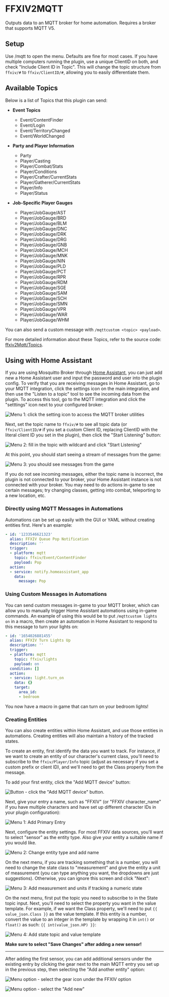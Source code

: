 # FFXIV2MQTT

Outputs data to an MQTT broker for home automation.
Requires a broker that supports MQTT V5.

## Setup

Use /mqtt to open the menu.
Defaults are fine for most cases. If you have multiple computers running the plugin, use a unique ClientID on both, and
check "Include Client ID in Topic". This will change the topic structure from `ffxiv/#` to `ffxiv/ClientID/#`, allowing
you to easily differentiate them.

## Available Topics

Below is a list of Topics that this plugin can send:

- **Event Topics**
  - Event/ContentFinder
  - Event/Login
  - Event/TerritoryChanged
  - Event/WorldChanged

- **Party and Player Information**
  - Party
  - Player/Casting
  - Player/Combat/Stats
  - Player/Conditions
  - Player/Crafter/CurrentStats
  - Player/Gatherer/CurrentStats
  - Player/Info
  - Player/Status

- **Job-Specific Player Gauges**
  - Player/JobGauge/AST
  - Player/JobGauge/BRD
  - Player/JobGauge/BLM
  - Player/JobGauge/DNC
  - Player/JobGauge/DRK
  - Player/JobGauge/DRG
  - Player/JobGauge/GNB
  - Player/JobGauge/MCH
  - Player/JobGauge/MNK
  - Player/JobGauge/NIN
  - Player/JobGauge/PLD
  - Player/JobGauge/PCT
  - Player/JobGauge/RPR
  - Player/JobGauge/RDM
  - Player/JobGauge/SGE
  - Player/JobGauge/SAM
  - Player/JobGauge/SCH
  - Player/JobGauge/SMN
  - Player/JobGauge/VPR
  - Player/JobGauge/WAR
  - Player/JobGauge/WHM

You can also send a custom message with  `/mqttcustom <topic> <payload>`.

For more detailed information about these Topics, refer to the source code: [ffxiv2Mqtt/Topics](/ffxiv2Mqtt/Topics).

## Using with Home Assistant

If you are using Mosquitto Broker through [Home Assistant](home-assistant.io), you can just add new a Home Assistant user and input the
password and user into the plugin config. To verify that you are receiving messages in Home Assistant, go to your MQTT
integration, click the settings icon on the main integration, and then use the "Listen to a topic" tool to see the incoming data from
the plugin. To access this tool, go to the MQTT integration and click the "setttings" icon next to your configured broker:

![Menu 1: click the setting icon to access the MQTT broker utilities](img/mqtt_listen_1.png)

Next, set the topic name to `ffxiv/#` to see all topic data (or `ffxiv/ClientID/#` if you set a custom Client ID,
replacing ClientID with the literal client ID you set in the plugin), then click the "Start Listening" button:

![Menu 2: fill in the topic with wildcard and click "Start Listening"](img/mqtt_listen_2.png)

At this point, you should start seeing a stream of messages from the game:

![Menu 3: you should see messages from the game](img/mqtt_listen_3.png)

If you do not see incoming messages,
either the topic name is incorrect, the plugin is not connected to your broker, your Home Assistant instance is
not connected with your broker. You may need to do actions in-game to see certain messages; try changing classes,
getting into combat, teleporting to a new location, etc.

### Directly using MQTT Messages in Automations

Automations can be set up easily with the GUI or YAML without creating entities first. Here's an example:

```yaml
- id: '1233546621323'
  alias: FFXIV Queue Pop Notification
  description: ''
  trigger:
  - platform: mqtt
    topic: ffxiv/Event/ContentFinder
    payload: Pop
  action:
  - service: notify.homeassistant_app
    data:
      message: Pop
```

### Using Custom Messages in Automations

You can send custom messages in-game to your MQTT broker, which can allow you to manually trigger Home Assistant automations using in-game commands. An example of using this would be to put `/mqttcustom lights on` in a macro, then create an automation in Home Assistant to respond to this message to turn your lights on:

```yaml
- id: '1654026881455'
  alias: FFXIV Turn Lights Up
  description: ''
  trigger:
  - platform: mqtt
    topic: ffxiv/lights
    payload: on
  condition: []
  action:
  - service: light.turn_on
    data: {}
    target:
      area_id:
      - bedroom
```

You now have a macro in game that can turn on your bedroom lights!

### Creating Entities

You can also create entities within Home Assistant, and use those entities in automations. Creating entities will also maintain a history of the tracked states.

To create an entity, first identify the data you want to track. For instance, if we want to create an entity of our character's current class, you'll need to subscribe to the `ffxiv/Player/Info` topic (adjust as necessary if you set a custom prefix or client ID), and we'll need to get the Class property from the message.

To add your first entity, click the "Add MQTT device" button:

![Button - click the "Add MQTT device" button](img/add_mqtt_device_button.png).

Next, give your entry a name, such as "FFXIV" (or "FFXIV character_name" if you have multiple characters and have set up different character IDs in your plugin configuration):

![Menu 1: Add Primary Entry](img/add_mqtt_device_1.png)

Next, configure the entity settings. For most FFXIV data sources, you'll want to select "sensor" as the entity type. Also give your entity a suitable name if you would like.

![Menu 2: Change entity type and add name](img/add_mqtt_device_2.png)

On the next menu, if you are tracking something that is a number, you will need to change the state class to "measurement" and give the entity a unit of measurement (you can type anything you want, the dropdowns are just suggestions). Otherwise, you can ignore this screen and click "Next":

![Menu 3: Add measurement and units if tracking a numeric state](img/add_mqtt_device_3.png)


On the next menu, first put the topic you need to subscribe to in the State topic input. Next, you'll need to select the property you want in the value template. For example, if we want the Class property, we'll need to put `{{ value_json.Class }}` as the value template. If this entity is a number, convert the value to an integer in the template by wrapping it in `int()` or `float()` as such: `{{ int(value_json.HP) }}`:

![Menu 4: Add state topic and value template](img/add_mqtt_device_4.png)

**Make sure to select "Save Changes" after adding a new sensor!**

---
After adding the first sensor, you can add additional sensors under the existing entry by clicking the gear next to the main MQTT entry you set up in the previous step, then selecting the "Add another entity" option:

![Menu option - select the gear icon under the FFXIV option](img/additional_device_gear.png)

![Menu option - select the "Add new"](img/mqtt_reconfigure_menu.png)
